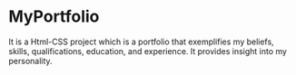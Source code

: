 # MyPortfolio
It is a Html-CSS project which is a portfolio that exemplifies my beliefs, skills, qualifications, education, and experience. It provides insight into my personality.
